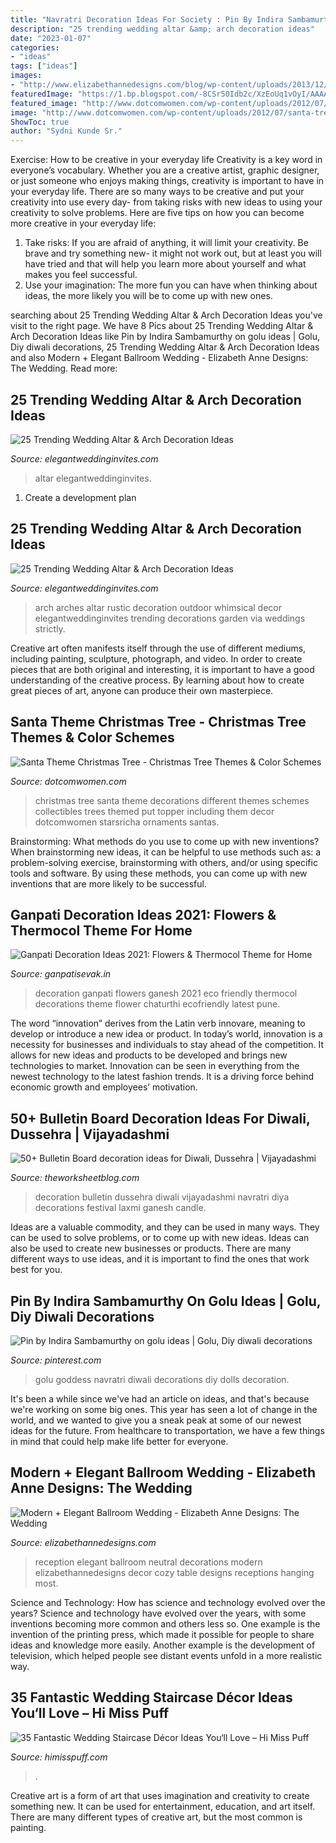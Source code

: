 ```yaml
---
title: "Navratri Decoration Ideas For Society : Pin By Indira Sambamurthy On Golu Ideas"
description: "25 trending wedding altar &amp; arch decoration ideas"
date: "2023-01-07"
categories:
- "ideas"
tags: ["ideas"]
images:
- "http://www.elizabethannedesigns.com/blog/wp-content/uploads/2013/12/Elegant-Neutral-Wedding-Reception.jpg"
featuredImage: "https://1.bp.blogspot.com/-8CSr50Idb2c/XzEoUq1vOyI/AAAAAAAAIPg/glseHfer60MiS4OXggjFMbbOJ_-JFn1BQCLcBGAsYHQ/s1600/Best-Ganpati-Decoration-Ideas-with-Flowers-3.jpg"
featured_image: "http://www.dotcomwomen.com/wp-content/uploads/2012/07/santa-tree.jpg"
image: "http://www.dotcomwomen.com/wp-content/uploads/2012/07/santa-tree.jpg"
ShowToc: true
author: "Sydni Kunde Sr."
---
```



Exercise: How to be creative in your everyday life
Creativity is a key word in everyone’s vocabulary. Whether you are a creative artist, graphic designer, or just someone who enjoys making things, creativity is important to have in your everyday life. There are so many ways to be creative and put your creativity into use every day- from taking risks with new ideas to using your creativity to solve problems. Here are five tips on how you can become more creative in your everyday life: 
1. Take risks: If you are afraid of anything, it will limit your creativity. Be brave and try something new- it might not work out, but at least you will have tried and that will help you learn more about yourself and what makes you feel successful. 
2. Use your imagination: The more fun you can have when thinking about ideas, the more likely you will be to come up with new ones.

	

		
searching about 25 Trending Wedding Altar &amp; Arch Decoration Ideas you've visit to the right page. We have 8 Pics about 25 Trending Wedding Altar &amp; Arch Decoration Ideas like Pin by Indira Sambamurthy on golu ideas | Golu, Diy diwali decorations, 25 Trending Wedding Altar &amp; Arch Decoration Ideas and also Modern + Elegant Ballroom Wedding - Elizabeth Anne Designs: The Wedding. Read more:
		
    
## 25 Trending Wedding Altar &amp; Arch Decoration Ideas

<img loading=lazy src="https://www.elegantweddinginvites.com/wedding-blog/wp-content/uploads/2017/12/Chic-boho-wedding-arch-ideas-with-lush-florals.jpg" onerror="this.onerror=null;this.src='https://tse1.mm.bing.net/th?id=OIP.pZFW2U5fV_moM5KGyi20fgHaLH&amp;pid=15.1';" alt="25 Trending Wedding Altar &amp; Arch Decoration Ideas">

_Source: elegantweddinginvites.com_

>altar elegantweddinginvites. 

	

1. Create a development plan 

    
## 25 Trending Wedding Altar &amp; Arch Decoration Ideas

<img loading=lazy src="https://www.elegantweddinginvites.com/wedding-blog/wp-content/uploads/2017/12/Whimsical-rustic-outdoor-wedding-arches-ideas.jpg" onerror="this.onerror=null;this.src='https://tse2.mm.bing.net/th?id=OIP.Ph1E-7HeHq3BJJ7nF0QVYAHaLH&amp;pid=15.1';" alt="25 Trending Wedding Altar &amp; Arch Decoration Ideas">

_Source: elegantweddinginvites.com_

>arch arches altar rustic decoration outdoor whimsical decor elegantweddinginvites trending decorations garden via weddings strictly. 

	

Creative art often manifests itself through the use of different mediums, including painting, sculpture, photograph, and video. In order to create pieces that are both original and interesting, it is important to have a good understanding of the creative process. By learning about how to create great pieces of art, anyone can produce their own masterpiece.

    
## Santa Theme Christmas Tree - Christmas Tree Themes &amp; Color Schemes

<img loading=lazy src="http://www.dotcomwomen.com/wp-content/uploads/2012/07/santa-tree.jpg" onerror="this.onerror=null;this.src='https://tse1.mm.bing.net/th?id=OIP.0-5yjAICp3RBWeDQ_R0lwQAAAA&amp;pid=15.1';" alt="Santa Theme Christmas Tree - Christmas Tree Themes &amp; Color Schemes">

_Source: dotcomwomen.com_

>christmas tree santa theme decorations different themes schemes collectibles trees themed put topper including them decor dotcomwomen starsricha ornaments santas. 

	

Brainstorming: What methods do you use to come up with new inventions?
When brainstorming new ideas, it can be helpful to use methods such as: a problem-solving exercise, brainstorming with others, and/or using specific tools and software. By using these methods, you can come up with new inventions that are more likely to be successful.

    
## Ganpati Decoration Ideas 2021: Flowers &amp; Thermocol Theme For Home

<img loading=lazy src="https://1.bp.blogspot.com/-8CSr50Idb2c/XzEoUq1vOyI/AAAAAAAAIPg/glseHfer60MiS4OXggjFMbbOJ_-JFn1BQCLcBGAsYHQ/s1600/Best-Ganpati-Decoration-Ideas-with-Flowers-3.jpg" onerror="this.onerror=null;this.src='https://tse3.mm.bing.net/th?id=OIP.8ZmTjcKi-KDYovgk-Ea6agHaE6&amp;pid=15.1';" alt="Ganpati Decoration Ideas 2021: Flowers &amp; Thermocol Theme for Home">

_Source: ganpatisevak.in_

>decoration ganpati flowers ganesh 2021 eco friendly thermocol decorations theme flower chaturthi ecofriendly latest pune. 

	

The word “innovation” derives from the Latin verb innovare, meaning to develop or introduce a new idea or product. In today’s world, innovation is a necessity for businesses and individuals to stay ahead of the competition. It allows for new ideas and products to be developed and brings new technologies to market. Innovation can be seen in everything from the newest technology to the latest fashion trends. It is a driving force behind economic growth and employees’ motivation.

    
## 50+ Bulletin Board Decoration Ideas For Diwali, Dussehra | Vijayadashmi

<img loading=lazy src="https://2.bp.blogspot.com/-s0mtInWa27s/W-HYVXP0NbI/AAAAAAAAA3c/44CHbHtQLjgTDC3uyx0Fb83XLnrPqqhrwCLcBGAs/s1600/IMG_20181103_141013.jpg" onerror="this.onerror=null;this.src='https://tse2.mm.bing.net/th?id=OIP.aI20XaBFv46e_XrxjIN-WgHaFj&amp;pid=15.1';" alt="50+ Bulletin Board decoration ideas for Diwali, Dussehra | Vijayadashmi">

_Source: theworksheetblog.com_

>decoration bulletin dussehra diwali vijayadashmi navratri diya decorations festival laxmi ganesh candle. 

	

Ideas are a valuable commodity, and they can be used in many ways. They can be used to solve problems, or to come up with new ideas. Ideas can also be used to create new businesses or products. There are many different ways to use ideas, and it is important to find the ones that work best for you.

    
## Pin By Indira Sambamurthy On Golu Ideas | Golu, Diy Diwali Decorations

<img loading=lazy src="https://i.pinimg.com/736x/ae/90/f5/ae90f523d53ca2438cc154679566df2e.jpg" onerror="this.onerror=null;this.src='https://tse3.mm.bing.net/th?id=OIP.21W-kpHTlmpi9e5RPEV6xwHaFj&amp;pid=15.1';" alt="Pin by Indira Sambamurthy on golu ideas | Golu, Diy diwali decorations">

_Source: pinterest.com_

>golu goddess navratri diwali decorations diy dolls decoration. 

	

It's been a while since we've had an article on ideas, and that's because we're working on some big ones. This year has seen a lot of change in the world, and we wanted to give you a sneak peak at some of our newest ideas for the future. From healthcare to transportation, we have a few things in mind that could help make life better for everyone.

    
## Modern + Elegant Ballroom Wedding - Elizabeth Anne Designs: The Wedding

<img loading=lazy src="http://www.elizabethannedesigns.com/blog/wp-content/uploads/2013/12/Elegant-Neutral-Wedding-Reception.jpg" onerror="this.onerror=null;this.src='https://tse4.mm.bing.net/th?id=OIP.K13tCUQ6cN05RfYq1WKH5QDIEs&amp;pid=15.1';" alt="Modern + Elegant Ballroom Wedding - Elizabeth Anne Designs: The Wedding">

_Source: elizabethannedesigns.com_

>reception elegant ballroom neutral decorations modern elizabethannedesigns decor cozy table designs receptions hanging most. 

	

Science and Technology: How has science and technology evolved over the years?
Science and technology have evolved over the years, with some inventions becoming more common and others less so. One example is the invention of the printing press, which made it possible for people to share ideas and knowledge more easily. Another example is the development of television, which helped people see distant events unfold in a more realistic way.

    
## 35 Fantastic Wedding Staircase Décor Ideas You‘ll Love – Hi Miss Puff

<img loading=lazy src="http://www.himisspuff.com/wp-content/uploads/2017/09/Wedding-Staircase-Décor-Ideas-7.jpg" onerror="this.onerror=null;this.src='https://tse4.mm.bing.net/th?id=OIP.cjANCi32w-vY3RqKxhDKpAHaLH&amp;pid=15.1';" alt="35 Fantastic Wedding Staircase Décor Ideas You‘ll Love – Hi Miss Puff">

_Source: himisspuff.com_

>. 

	

Creative art is a form of art that uses imagination and creativity to create something new. It can be used for entertainment, education, and art itself. There are many different types of creative art, but the most common is painting.

